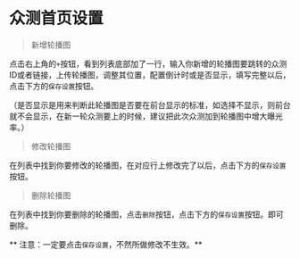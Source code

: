 # 众测首页设置

> 新增轮播图

点击右上角的`+`按钮，看到列表底部加了一行，输入你新增的轮播图要跳转的众测ID或者链接，上传轮播图，调整其位置，配置倒计时或是否显示，填写完整以后，点击下方的`保存设置`按钮。

（是否显示是用来判断此轮播图是否要在前台显示的标准，如选择不显示，则前台就不会显示，在新一轮众测要上的时候，建议把此次众测加到轮播图中增大曝光率。）

> 修改轮播图

在列表中找到你要修改的轮播图，在对应行上修改完了以后，点击下方的`保存设置`按钮。

> 删除轮播图

在列表中找到你要删除的轮播图，点击`删除`按钮，点击下方的`保存设置`按钮。即可删除。

** 注意：一定要点击`保存设置`，不然所做修改不生效。**